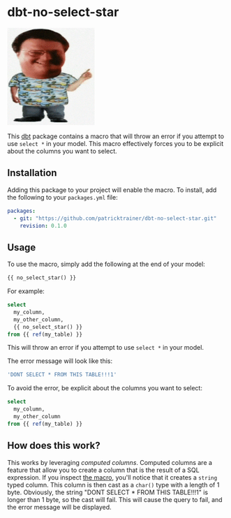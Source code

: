 # dbt-no-select-star
![Ah! Ah! Ah!](etc/ah-ah-ah.gif)

This [dbt](https://github.com/dbt-labs/dbt) package contains a macro that will throw an error if you attempt to use `select *` in your model. This macro effectively forces you to be explicit about the columns you want to select.

## Installation
Adding this package to your project will enable the macro. To install, add the following to your `packages.yml` file:

```yml
packages:
  - git: "https://github.com/patricktrainer/dbt-no-select-star.git"
    revision: 0.1.0
```

## Usage
To use the macro, simply add the following at the end of your model:

```sql
{{ no_select_star() }}
```

For example:

```sql
select 
  my_column,
  my_other_column,
  {{ no_select_star() }}
from {{ ref(my_table) }}
```

This will throw an error if you attempt to use `select *` in your model.

The error message will look like this:

```bash
'DONT SELECT * FROM THIS TABLE!!!1'
```

To avoid the error, be explicit about the columns you want to select:

```sql
select 
  my_column,
  my_other_column
from {{ ref(my_table) }}
```

## How does this work?
This works by leveraging _computed columns_. Computed columns are a feature that allow you to create a column that is the result of a SQL expression. If you inspect [the macro](macros/no_select_star.sql), you'll notice that it creates a `string` typed column. This column is then cast as a `char()` type with a length of 1 byte. Obviously, the string "DONT SELECT * FROM THIS TABLE!!!1" is longer than 1 byte, so the cast will fail. This will cause the query to fail, and the error message will be displayed.
